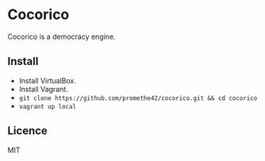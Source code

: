 # Cocorico

Cocorico is a democracy engine.

## Install

* Install VirtualBox.
* Install Vagrant.
* `git clone https://github.com/promethe42/cocorico.git && cd cocorico`
* `vagrant up local`

## Licence

MIT
